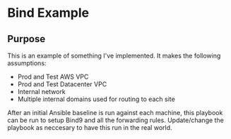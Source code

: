 # Bind Example

## Purpose

This is an example of something I've implemented. It makes the following assumptions:
* Prod and Test AWS VPC
* Prod and Test Datacenter VPC
* Internal network
* Multiple internal domains used for routing to each site

After an initial Ansible baseline is run against each machine, this playbook can be run to setup Bind9 and 
all the forwarding rules. Update/change the playbook as neccesary to have this run in the real world.
